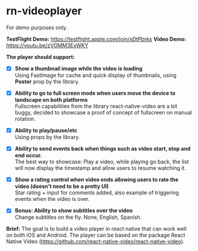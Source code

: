 # rn-videoplayer
For demo purposes only.

**TestFlight Demo:** https://testflight.apple.com/join/xDtPbrks
**Video Demo:** https://youtu.be/zVOMM3ExWKY

**The player should support:**

- [x]  **Show a thumbnail image while the video is loading**  
Using FastImage for cache and quick display of thumbnails, using **Poster** prop by the library.


- [x]  **Ability to go to full screen mode when users move the device to landscape on both platforms**  
Fullscreen capabilities from the library react-native-video are a bit buggy, decided to showcase a proof of concept of fullscreen on manual rotation. 


- [x]  **Ability to play/pause/etc**  
Using props by the library.


- [x]  **Ability to send events back when things such as video start, stop and end occur.**  
The best way to showcase: Play a video, while playing go back, the list will now display the timestamp and allow users to resume watching it.


- [x]  **Show a rating control when video ends allowing users to rate the video (doesn’t need to be a pretty UI)**  
Star rating + input for comments added, also example of triggering events when the video is over.


- [x]  **Bonus: Ability to show subtitles over the video**  
Change subtitles on the fly. None, English, Spanish.


**Brief:** The goal is to build a video player in react native that can work well on both iOS and Android. The player can be based on the package React Native Video (https://github.com/react-native-video/react-native-video).
